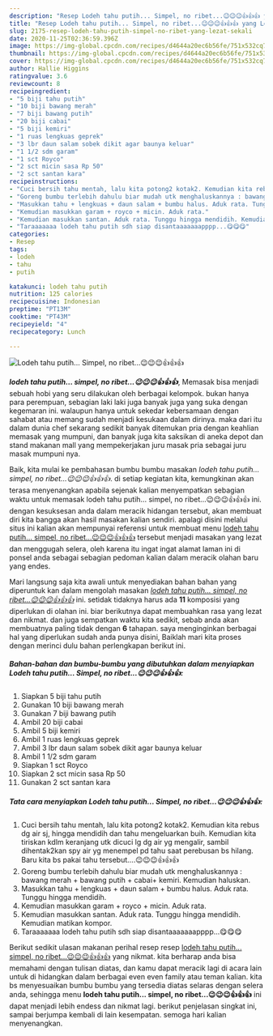 ```yaml
---
description: "Resep Lodeh tahu putih... Simpel, no ribet...😉😉😉👍👍👍 yang Lezat Sekali"
title: "Resep Lodeh tahu putih... Simpel, no ribet...😉😉😉👍👍👍 yang Lezat Sekali"
slug: 2175-resep-lodeh-tahu-putih-simpel-no-ribet-yang-lezat-sekali
date: 2020-11-25T02:36:59.396Z
image: https://img-global.cpcdn.com/recipes/d4644a20ec6b56fe/751x532cq70/lodeh-tahu-putih-simpel-no-ribet😉😉😉👍👍👍-foto-resep-utama.jpg
thumbnail: https://img-global.cpcdn.com/recipes/d4644a20ec6b56fe/751x532cq70/lodeh-tahu-putih-simpel-no-ribet😉😉😉👍👍👍-foto-resep-utama.jpg
cover: https://img-global.cpcdn.com/recipes/d4644a20ec6b56fe/751x532cq70/lodeh-tahu-putih-simpel-no-ribet😉😉😉👍👍👍-foto-resep-utama.jpg
author: Hallie Higgins
ratingvalue: 3.6
reviewcount: 8
recipeingredient:
- "5 biji tahu putih"
- "10 biji bawang merah"
- "7 biji bawang putih"
- "20 biji cabai"
- "5 biji kemiri"
- "1 ruas lengkuas geprek"
- "3 lbr daun salam sobek dikit agar baunya keluar"
- "1 1/2 sdm garam"
- "1 sct Royco"
- "2 sct micin sasa Rp 50"
- "2 sct santan kara"
recipeinstructions:
- "Cuci bersih tahu mentah, lalu kita potong2 kotak2. Kemudian kita rebus dg air sj, hingga mendidih dan tahu mengeluarkan buih. Kemudian kita tiriskan kdlm keranjang utk dicuci lg dg air yg mengalir, sambil dihentak2kan spy air yg menempel pd tahu saat perebusan bs hilang. Baru kita bs pakai tahu tersebut....😉😉😉👍👍👍"
- "Goreng bumbu terlebih dahulu biar mudah utk menghaluskannya : bawang merah + bawang putih + cabai+ kemiri. Kemudian haluskan."
- "Masukkan tahu + lengkuas + daun salam + bumbu halus. Aduk rata. Tunggu hingga mendidih."
- "Kemudian masukkan garam + royco + micin. Aduk rata."
- "Kemudian masukkan santan. Aduk rata. Tunggu hingga mendidih. Kemudian matikan kompor."
- "Taraaaaaaa lodeh tahu putih sdh siap disantaaaaaaapppp...😋😋😋"
categories:
- Resep
tags:
- lodeh
- tahu
- putih

katakunci: lodeh tahu putih 
nutrition: 125 calories
recipecuisine: Indonesian
preptime: "PT13M"
cooktime: "PT43M"
recipeyield: "4"
recipecategory: Lunch

---
```



![Lodeh tahu putih... Simpel, no ribet...😉😉😉👍👍👍](https://img-global.cpcdn.com/recipes/d4644a20ec6b56fe/751x532cq70/lodeh-tahu-putih-simpel-no-ribet😉😉😉👍👍👍-foto-resep-utama.jpg)

<b><i>lodeh tahu putih... simpel, no ribet...😉😉😉👍👍👍</i></b>, Memasak bisa menjadi sebuah hobi yang seru dilakukan oleh berbagai kelompok. bukan hanya para perempuan, sebagian laki laki juga banyak juga yang suka dengan kegemaran ini. walaupun hanya untuk sekedar kebersamaan dengan sahabat atau memang sudah menjadi kesukaan dalam dirinya. maka dari itu dalam dunia chef sekarang sedikit banyak ditemukan pria dengan keahlian memasak yang mumpuni, dan banyak juga kita saksikan di aneka depot dan stand makanan mall yang mempekerjakan juru masak pria sebagai juru masak mumpuni nya.



Baik, kita mulai ke pembahasan bumbu bumbu masakan <i>lodeh tahu putih... simpel, no ribet...😉😉😉👍👍👍</i>. di setiap kegiatan kita, kemungkinan akan terasa menyenangkan apabila sejenak kalian menyempatkan sebagian waktu untuk memasak lodeh tahu putih... simpel, no ribet...😉😉😉👍👍👍 ini. dengan kesuksesan anda dalam meracik hidangan tersebut, akan membuat diri kita bangga akan hasil masakan kalian sendiri. apalagi disini melalui situs ini kalian akan mempunyai referensi untuk membuat menu <u>lodeh tahu putih... simpel, no ribet...😉😉😉👍👍👍</u> tersebut menjadi masakan yang lezat dan menggugah selera, oleh karena itu ingat ingat alamat laman ini di ponsel anda sebagai sebagian pedoman kalian dalam meracik olahan baru yang endes.


Mari langsung saja kita awali untuk menyediakan bahan bahan yang diperuntuk kan dalam mengolah masakan <u><i>lodeh tahu putih... simpel, no ribet...😉😉😉👍👍👍</i></u> ini. setidak tidaknya harus ada <b>11</b> komposisi yang diperlukan di olahan ini. biar berikutnya dapat membuahkan rasa yang lezat dan nikmat. dan juga sempatkan waktu kita sedikit, sebab anda akan membuatnya paling tidak dengan <b>6</b> tahapan. saya menginginkan berbagai hal yang diperlukan sudah anda punya disini, Baiklah mari kita proses dengan merinci dulu bahan perlengkapan berikut ini.

<!--inarticleads1-->

##### Bahan-bahan dan bumbu-bumbu yang dibutuhkan dalam menyiapkan Lodeh tahu putih... Simpel, no ribet...😉😉😉👍👍👍:

1. Siapkan 5 biji tahu putih
1. Gunakan 10 biji bawang merah
1. Gunakan 7 biji bawang putih
1. Ambil 20 biji cabai
1. Ambil 5 biji kemiri
1. Ambil 1 ruas lengkuas geprek
1. Ambil 3 lbr daun salam sobek dikit agar baunya keluar
1. Ambil 1 1/2 sdm garam
1. Siapkan 1 sct Royco
1. Siapkan 2 sct micin sasa Rp 50
1. Gunakan 2 sct santan kara




<!--inarticleads2-->

##### Tata cara menyiapkan Lodeh tahu putih... Simpel, no ribet...😉😉😉👍👍👍:

1. Cuci bersih tahu mentah, lalu kita potong2 kotak2. Kemudian kita rebus dg air sj, hingga mendidih dan tahu mengeluarkan buih. Kemudian kita tiriskan kdlm keranjang utk dicuci lg dg air yg mengalir, sambil dihentak2kan spy air yg menempel pd tahu saat perebusan bs hilang. Baru kita bs pakai tahu tersebut....😉😉😉👍👍👍
1. Goreng bumbu terlebih dahulu biar mudah utk menghaluskannya : bawang merah + bawang putih + cabai+ kemiri. Kemudian haluskan.
1. Masukkan tahu + lengkuas + daun salam + bumbu halus. Aduk rata. Tunggu hingga mendidih.
1. Kemudian masukkan garam + royco + micin. Aduk rata.
1. Kemudian masukkan santan. Aduk rata. Tunggu hingga mendidih. Kemudian matikan kompor.
1. Taraaaaaaa lodeh tahu putih sdh siap disantaaaaaaapppp...😋😋😋




Berikut sedikit ulasan makanan perihal resep resep <u>lodeh tahu putih... simpel, no ribet...😉😉😉👍👍👍</u> yang nikmat. kita berharap anda bisa memahami dengan tulisan diatas, dan kamu dapat meracik lagi di acara lain untuk di hidangkan dalam berbagai even even family atau teman kalian. kita bs menyesuaikan bumbu bumbu yang tersedia diatas selaras dengan selera anda, sehingga menu <b>lodeh tahu putih... simpel, no ribet...😉😉😉👍👍👍</b> ini dapat menjadi lebih endess dan nikmat lagi. berikut penjelasan singkat ini, sampai berjumpa kembali di lain kesempatan. semoga hari kalian menyenangkan.
